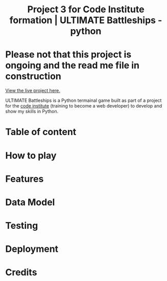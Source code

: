 <h1 align="center"> Project 3 for Code Institute formation | ULTIMATE Battleships  - python</h1>

# Please not that this project is ongoing and the read me file in construction
[View the live project here.]()

ULTIMATE Battleships is a Python termainal game built as part of a project for the [code institute](https://codeinstitute.net/) (training to become a web developer) to develop and show my skills in Python. 

# Table of content

# How to play

# Features

# Data Model

# Testing

# Deployment

# Credits

